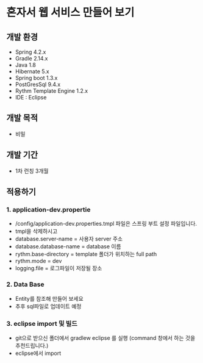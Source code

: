 # 혼자서 웹 서비스 만들어 보기 

## 개발 환경

- Spring 4.2.x
- Gradle 2.14.x
- Java 1.8
- Hibernate 5.x
- Spring boot 1.3.x
- PostGresSql 9.4.x
- Rythm Template Engine 1.2.x
- IDE : Eclipse


## 개발 목적 

- 비밀

## 개발 기간 

- 1차 런칭 3개월

## 적용하기

### 1. application-dev.propertie
- /config/application-dev.properties.tmpl 파일은 스프링 부트 설정 파일입니다.
- tmpl을 삭제하시고 
- database.server-name = 사용자 server 주소 
- database.database-name = database 이름
- rythm.base-directory = template 폴더가 위치하는 full path
- rythm.mode = dev 
- logging.file = 로그파일이 저장될 장소  

### 2. Data Base 
- Entity를 참조해 만들어 보세요
- 추후 sql파일로 업데이트 예정

### 3. eclipse import 및 빌드
- git으로 받으신 폴더에서 gradlew eclipse 를 실행 (command 창에서 하는 것을 추천드립니다.)
- eclipse에서 import

